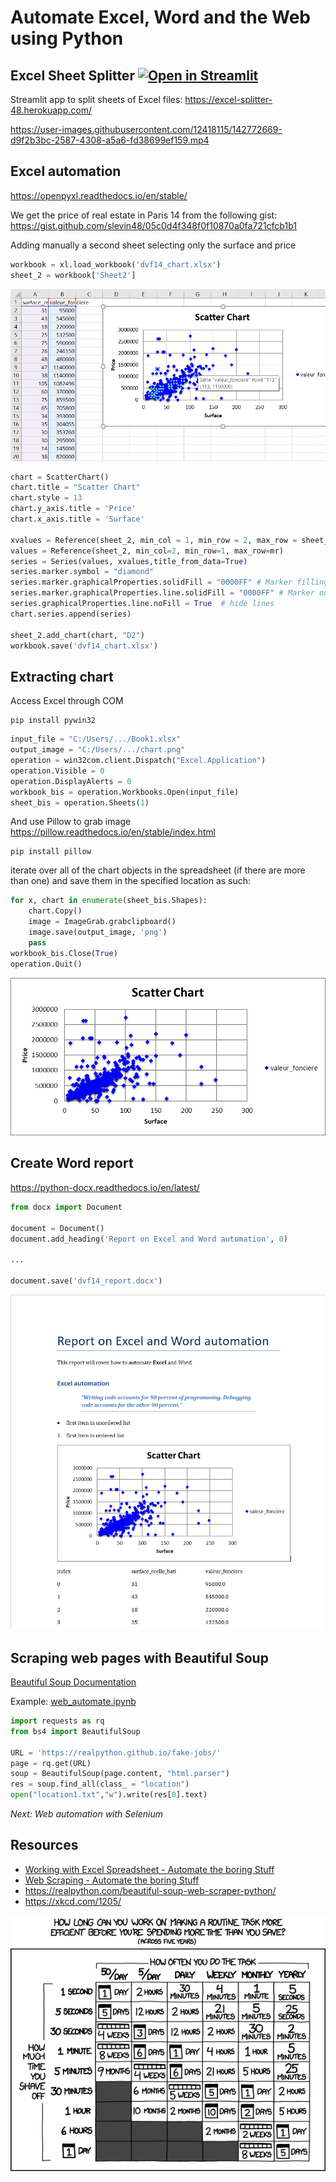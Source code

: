 # Automate Excel, Word and the Web using Python

## Excel Sheet Splitter [![Open in Streamlit](https://static.streamlit.io/badges/streamlit_badge_black_white.svg)](https://share.streamlit.io/slevin48/automate/main/app.py)

Streamlit app to split sheets of Excel files: https://excel-splitter-48.herokuapp.com/

https://user-images.githubusercontent.com/12418115/142772669-d9f2b3bc-2587-4308-a5a6-fd38699ef159.mp4

## Excel automation
https://openpyxl.readthedocs.io/en/stable/

We get the price of real estate in Paris 14 from the following gist: https://gist.github.com/slevin48/05c0d4f348f0f10870a0fa721cfcb1b1

Adding manually a second sheet selecting only the surface and price

```python
workbook = xl.load_workbook('dvf14_chart.xlsx')
sheet_2 = workbook['Sheet2']
```
![immo_chart](dvf14_chart.png)

```python
chart = ScatterChart()
chart.title = "Scatter Chart"
chart.style = 13
chart.y_axis.title = 'Price'
chart.x_axis.title = 'Surface'

xvalues = Reference(sheet_2, min_col = 1, min_row = 2, max_row = sheet_1.max_row)
values = Reference(sheet_2, min_col=2, min_row=1, max_row=mr)
series = Series(values, xvalues,title_from_data=True)
series.marker.symbol = "diamond"
series.marker.graphicalProperties.solidFill = "0000FF" # Marker filling
series.marker.graphicalProperties.line.solidFill = "0000FF" # Marker outline
series.graphicalProperties.line.noFill = True  # hide lines
chart.series.append(series)

sheet_2.add_chart(chart, "D2")
workbook.save('dvf14_chart.xlsx')
```

## Extracting chart

Access Excel through COM

```
pip install pywin32
```
```python
input_file = "C:/Users/.../Book1.xlsx"
output_image = "C:/Users/.../chart.png"
operation = win32com.client.Dispatch("Excel.Application")
operation.Visible = 0
operation.DisplayAlerts = 0
workbook_bis = operation.Workbooks.Open(input_file)
sheet_bis = operation.Sheets(1)
```

And use Pillow to grab image
https://pillow.readthedocs.io/en/stable/index.html
```
pip install pillow
```
iterate over all of the chart objects in the spreadsheet (if there are more than one) and save them in the specified location as such:

```python
for x, chart in enumerate(sheet_bis.Shapes):
    chart.Copy()
    image = ImageGrab.grabclipboard()
    image.save(output_image, 'png')
    pass
workbook_bis.Close(True)
operation.Quit()
```

![chart](immo_chart.png)

## Create Word report
https://python-docx.readthedocs.io/en/latest/

```python
from docx import Document

document = Document()
document.add_heading('Report on Excel and Word automation', 0)

...

document.save('dvf14_report.docx')
```

![report](report.png)

## Scraping web pages with Beautiful Soup

[Beautiful Soup Documentation](https://www.crummy.com/software/BeautifulSoup/bs4/doc/)

Example: [web_automate.ipynb](web_automate.ipynb)
```python
import requests as rq
from bs4 import BeautifulSoup

URL = 'https://realpython.github.io/fake-jobs/'
page = rq.get(URL)
soup = BeautifulSoup(page.content, "html.parser")
res = soup.find_all(class_ = "location")
open("location1.txt","w").write(res[0].text)
```

*Next: Web automation with Selenium*

## Resources

- [Working with Excel Spreadsheet - Automate the boring Stuff](https://automatetheboringstuff.com/2e/chapter13/)
- [Web Scraping - Automate the boring Stuff](https://automatetheboringstuff.com/2e/chapter12/)
- https://realpython.com/beautiful-soup-web-scraper-python/
- https://xkcd.com/1205/

![is_it_worth_the_time](is_it_worth_the_time.png)
